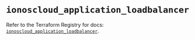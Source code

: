 # `ionoscloud_application_loadbalancer`

Refer to the Terraform Registry for docs: [`ionoscloud_application_loadbalancer`](https://registry.terraform.io/providers/ionos-cloud/ionoscloud/6.4.13/docs/resources/application_loadbalancer).
